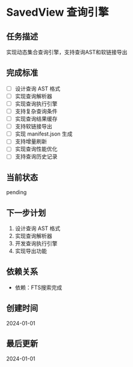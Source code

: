 # SavedView 查询引擎

## 任务描述
实现动态集合查询引擎，支持查询AST和软链接导出

## 完成标准
- [ ] 设计查询 AST 格式
- [ ] 实现查询解析器
- [ ] 实现查询执行引擎
- [ ] 支持复杂查询条件
- [ ] 实现查询结果缓存
- [ ] 支持软链接导出
- [ ] 实现 manifest.json 生成
- [ ] 支持增量刷新
- [ ] 实现查询性能优化
- [ ] 支持查询历史记录

## 当前状态
pending

## 下一步计划
1. 设计查询 AST 格式
2. 实现查询解析器
3. 开发查询执行引擎
4. 实现导出功能

## 依赖关系
- 依赖：FTS搜索完成

## 创建时间
2024-01-01

## 最后更新
2024-01-01
